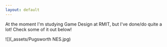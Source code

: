 ```yaml
---
layout: default
---
```


At the moment I'm studying Game Design at RMIT, but I've done/do quite a lot! Check some of it out below!

![](_assets/Pugsworth NES.jpg)
